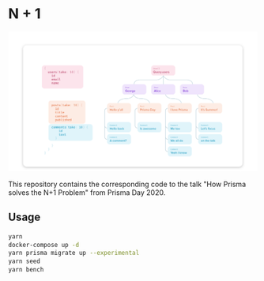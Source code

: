 # N + 1

![](talk/slides/Frame%204.svg)

This repository contains the corresponding code to the talk "How Prisma solves the N+1 Problem" from Prisma Day 2020.

## Usage

```bash
yarn
docker-compose up -d
yarn prisma migrate up --experimental
yarn seed
yarn bench
```
